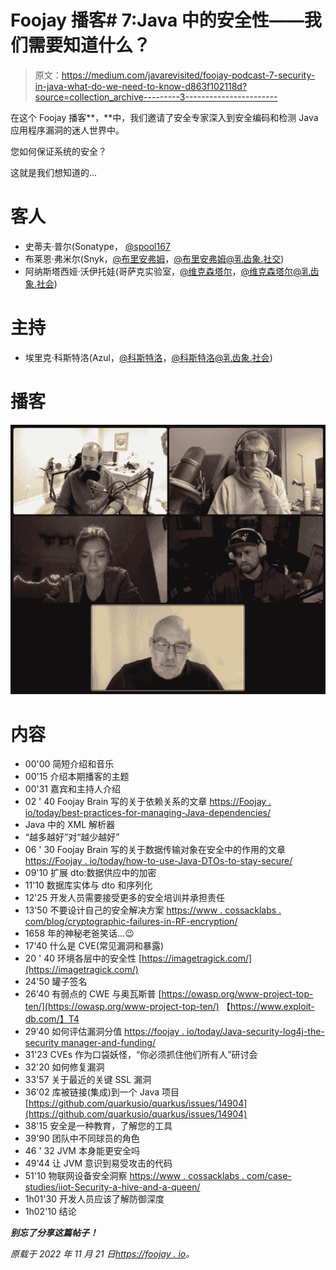 # Foojay 播客# 7:Java 中的安全性——我们需要知道什么？

> 原文：<https://medium.com/javarevisited/foojay-podcast-7-security-in-java-what-do-we-need-to-know-d863f102118d?source=collection_archive---------3----------------------->

在这个 Foojay 播客**，**中，我们邀请了安全专家深入到安全编码和检测 Java 应用程序漏洞的迷人世界中。

您如何保证系统的安全？

这就是我们想知道的…

# 客人

*   史蒂夫·普尔(Sonatype， [@spool167](https://twitter.com/spoole167)
*   布莱恩·弗米尔(Snyk，[@布里安弗姆](https://twitter.com/BrianVerm)，[@布里安弗姆@乳齿象.社交](https://mastodon.social/@brianverm))
*   阿纳斯塔西娅·沃伊托娃(哥萨克实验室，[@维克森塔尔](https://twitter.com/vixentael)，[@维克森塔尔@乳齿象.社会](https://mastodon.social/@vixentael))

# 主持

*   埃里克·科斯特洛(Azul，[@科斯特洛](https://twitter.com/costlow)，[@科斯特洛@乳齿象.社会](https://mastodon.social/@costlow))

# 播客

![](img/4cf256c757bd4e2755e07d9946d6dfeb.png)

# 内容

*   00'00 简短介绍和音乐
*   00'15 介绍本期播客的主题
*   00'31 嘉宾和主持人介绍
*   02 ' 40 Foojay Brain 写的关于依赖关系的文章
    [https://Foojay . io/today/best-practices-for-managing-Java-dependencies/](https://foojay.io/today/best-practices-for-managing-java-dependencies/)
*   Java 中的 XML 解析器
*   “越多越好”对“越少越好”
*   06 ' 30 Foojay Brain 写的关于数据传输对象在安全中的作用的文章
    [https://Foojay . io/today/how-to-use-Java-DTOs-to-stay-secure/](https://foojay.io/today/how-to-use-java-dtos-to-stay-secure/)
*   09'10 扩展 dto:数据供应中的加密
*   11'10 数据库实体与 dto 和序列化
*   12'25 开发人员需要接受更多的安全培训并承担责任
*   13'50 不要设计自己的安全解决方案
    [https://www . cossacklabs . com/blog/cryptographic-failures-in-RF-encryption/](https://www.cossacklabs.com/blog/cryptographic-failures-in-rf-encryption/)
*   1658 年的神秘老爸笑话…😉
*   17'40 什么是 CVE(常见漏洞和暴露)
*   20 ' 40 环境各层中的安全性
    [https://imagetragick.com/](https://imagetragick.com/)
*   24'50 罐子签名
*   26'40 有弱点的 CWE 与奥瓦斯普
    [https://owasp.org/www-project-top-ten/](https://owasp.org/www-project-top-ten/)
    【https://www.exploit-db.com/】T4
*   29'40 如何评估漏洞分值
    [https://foojay . io/today/Java-security-log4j-the-security manager-and-funding/](https://foojay.io/today/java-security-log4j-the-securitymanager-and-funding/)
*   31'23 CVEs 作为口袋妖怪，“你必须抓住他们所有人”研讨会
*   32'20 如何修复漏洞
*   33'57 关于最近的关键 SSL 漏洞
*   36'02 库被链接(集成)到一个 Java 项目
    [https://github.com/quarkusio/quarkus/issues/14904](https://github.com/quarkusio/quarkus/issues/14904)
*   38'15 安全是一种教育，了解您的工具
*   39'90 团队中不同球员的角色
*   46 ' 32 JVM 本身能更安全吗
*   49'44 让 JVM 意识到易受攻击的代码
*   51'10 物联网设备安全洞察
    [https://www . cossacklabs . com/case-studies/iiot-Security-a-hive-and-a-queen/](https://www.cossacklabs.com/case-studies/iiot-security-a-hive-and-a-queen/)
*   1h01'30 开发人员应该了解防御深度
*   1h02'10 结论

***别忘了分享这篇帖子！***

*原载于 2022 年 11 月 21 日*[*https://foojay . io*](https://foojay.io/today/foojay-podcast-7/)*。*